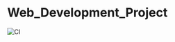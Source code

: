 # Web_Development_Project

![CI](https://github.com/99002456/Web_Development_Project/workflows/CI/badge.svg?branch=main)
